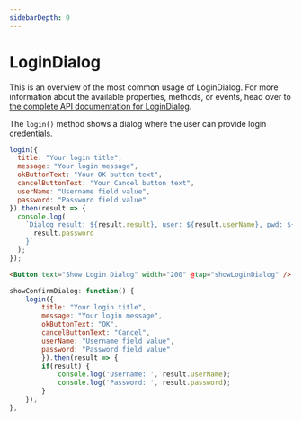 ```yaml
---
sidebarDepth: 0
---
```


# LoginDialog

This is an overview of the most common usage of LoginDialog. For more information about the available properties, methods, or events, head over to [the complete API documentation for LoginDialog](https://docs.nativescript.org/api-reference/modules/_ui_dialogs_#login).

The `login()` method shows a dialog where the user can provide login credentials.

```js
login({
  title: "Your login title",
  message: "Your login message",
  okButtonText: "Your OK button text",
  cancelButtonText: "Your Cancel button text",
  userName: "Username field value",
  password: "Password field value"
}).then(result => {
  console.log(
    `Dialog result: ${result.result}, user: ${result.userName}, pwd: ${
      result.password
    }`
  );
});
```

<DocExampleBox codeBox="https://codesandbox.io/s/xzxk3w3l0w">

```html
<Button text="Show Login Dialog" width="200" @tap="showLoginDialog" />
```

```js
showConfirmDialog: function() {
    login({
        title: "Your login title",
        message: "Your login message",
        okButtonText: "OK",
        cancelButtonText: "Cancel",
        userName: "Username field value",
        password: "Password field value"
        }).then(result => {
        if(result) {
            console.log('Username: ', result.userName);
            console.log('Password: ', result.password);
        }
    });
},
```

<LoginDialogDoc />
</DocExampleBox>
